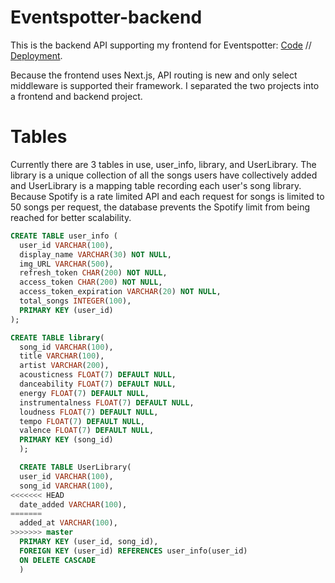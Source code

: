 # Eventspotter-backend

This is the backend API supporting my frontend for Eventspotter: [Code](https://github.com/brianqian/eventspotter-react) // [Deployment](https://eventspotter.herokuapp.com).

Because the frontend uses Next.js, API routing is new and only select middleware is supported their framework. I separated the two projects into a frontend and backend project.

# Tables

Currently there are 3 tables in use, user_info, library, and UserLibrary. The library is a unique collection of all the songs users have collectively added and UserLibrary is a mapping table recording each user's song library. Because Spotify is a rate limited API and each request for songs is limited to 50 songs per request, the database prevents the Spotify limit from being reached for better scalability.

```SQL
CREATE TABLE user_info (
  user_id VARCHAR(100),
  display_name VARCHAR(30) NOT NULL,
  img_URL VARCHAR(500),
  refresh_token CHAR(200) NOT NULL,
  access_token CHAR(200) NOT NULL,
  access_token_expiration VARCHAR(20) NOT NULL,
  total_songs INTEGER(100),
  PRIMARY KEY (user_id)
);

CREATE TABLE library(
  song_id VARCHAR(100),
  title VARCHAR(100),
  artist VARCHAR(200),
  acousticness FLOAT(7) DEFAULT NULL,
  danceability FLOAT(7) DEFAULT NULL,
  energy FLOAT(7) DEFAULT NULL,
  instrumentalness FLOAT(7) DEFAULT NULL,
  loudness FLOAT(7) DEFAULT NULL,
  tempo FLOAT(7) DEFAULT NULL,
  valence FLOAT(7) DEFAULT NULL,
  PRIMARY KEY (song_id)
  );

  CREATE TABLE UserLibrary(
  user_id VARCHAR(100),
  song_id VARCHAR(100),
<<<<<<< HEAD
  date_added VARCHAR(100),
=======
  added_at VARCHAR(100),
>>>>>>> master
  PRIMARY KEY (user_id, song_id),
  FOREIGN KEY (user_id) REFERENCES user_info(user_id)
  ON DELETE CASCADE
  )
```
